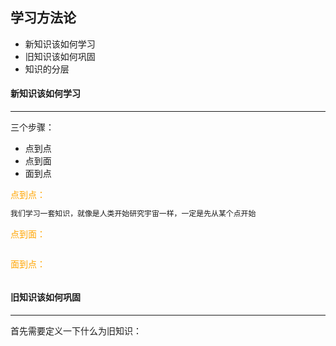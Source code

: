 ## 学习方法论

- 新知识该如何学习
- 旧知识该如何巩固
- 知识的分层



#### 新知识该如何学习

----

三个步骤：

- 点到点
- 点到面
- 面到点

<font color='orange'>点到点：</font>

```swift
我们学习一套知识，就像是人类开始研究宇宙一样，一定是先从某个点开始
```

<font color='orange'>点到面：</font>

```swift

```

<font color='orange'>面到点：</font>

```swift

```





#### 旧知识该如何巩固

------

首先需要定义一下什么为旧知识：